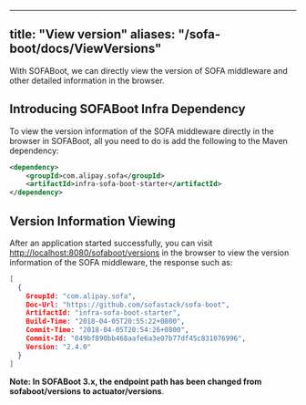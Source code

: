 
---

title: "View version"
aliases: "/sofa-boot/docs/ViewVersions"
---

﻿With SOFABoot, we can directly view the version of SOFA middleware and other detailed information in the browser.

## Introducing SOFABoot Infra Dependency

To view the version information of the SOFA middleware directly in the browser in SOFABoot, all you need to do is add the following to the Maven dependency:

```xml
<dependency>
    <groupId>com.alipay.sofa</groupId>
    <artifactId>infra-sofa-boot-starter</artifactId>
</dependency>
```

## Version Information Viewing

After an application started successfully, you can visit [http://localhost:8080/sofaboot/versions](http://localhost:8080/sofaboot/versions) in the browser to view the version information of the SOFA middleware, the response such as:

```json
[
  {
    GroupId: "com.alipay.sofa",
    Doc-Url: "https://github.com/sofastack/sofa-boot",
    ArtifactId: "infra-sofa-boot-starter",
    Build-Time: "2018-04-05T20:55:22+0800",
    Commit-Time: "2018-04-05T20:54:26+0800",
    Commit-Id: "049bf890bb468aafe6a3e07b77df45c831076996",
    Version: "2.4.0"
  }
]
```

**Note: In SOFABoot 3.x, the endpoint path has been changed from sofaboot/versions to actuator/versions**.
